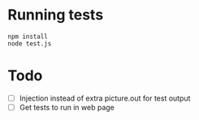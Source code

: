 # Running tests

    npm install
    node test.js

# Todo

 - [ ] Injection instead of extra picture.out for test output
 - [ ] Get tests to run in web page
